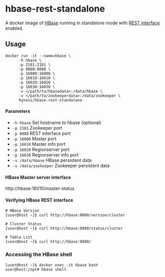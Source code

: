 # hbase-rest-standalone
A docker image of [HBase](https://hbase.apache.org/) running in standalone mode with [REST interface](https://hbase.apache.org/book.html#_rest) enabled.

## Usage
```
docker run -it --name=hbase \
      -h hbase \
      -p 2181:2181 \
      -p 8080:8080 \
      -p 16000:16000 \
      -p 16010:16010 \
      -p 16020:16020 \
      -p 16030:16030 \
      -v </path/to/hbasedata>:/data/hbase \
      -v </path/to/zookeeperdata>:/data/zookeeper \
      hyness/hbase-rest-standalone
```

#### Parameters
* `-h hbase` Set hostname to hbase (optional)
* `-p 2181` Zookeeper port
* `-p 8080` REST interface port
* `-p 16000` Master port
* `-p 16010` Master info port
* `-p 16020` Regionserver port
* `-p 16030` Regionserver info port
* `-v /data/hbase` HBase persistent data
* `-v /data/zookeeper` Zookeeper persistent data

#### HBase Master server interface
http://hbase:16010/master-status

#### Verifying HBase REST interface
```
# HBase Version
[user@host ~]$ curl http://hbase:8080/version/cluster

# Cluster Status
[user@host ~]$ curl http://hbase:8080/status/cluster

# Table List
[user@host ~]$ curl http://hbase:8080/
```
### Accessing the HBase shell
```
[user@host ~]$ docker exec -it hbase bash
user@host:/opt# hbase shell
```
